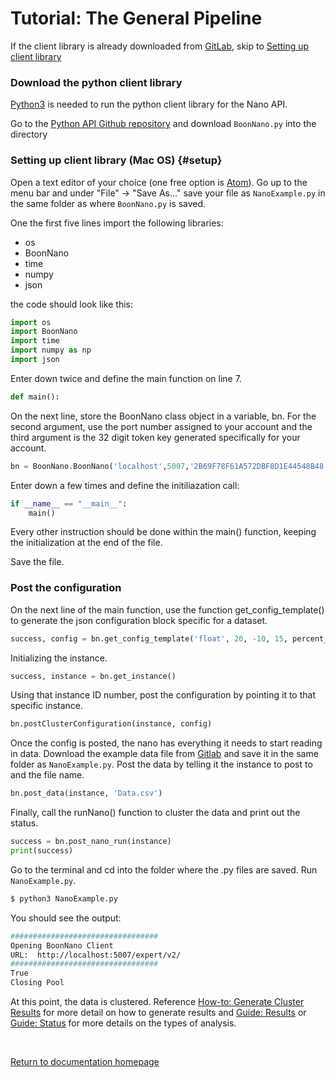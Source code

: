# Tutorial: The General Pipeline

If the client library is already downloaded from [GitLab](https://gitlab.boonlogic.com/development/tools/boonnanopyapi), skip to [Setting up client library](#setup)

### Download the python client library
[Python3](https://programwithus.com/learn-to-code/install-python3-mac/) is needed to run the python client library for the Nano API.

Go to the [Python API Github repository](https://gitlab.boonlogic.com/development/tools/boonnanopyapi) and download `BoonNano.py` into the directory

### Setting up client library (Mac OS) {#setup}
Open a text editor of your choice (one free option is [Atom](https://atom.io/)). Go up to the menu bar and under "File" -> "Save As..." save your file as `NanoExample.py` in the same folder as where `BoonNano.py` is saved.

One the first five lines import the following libraries:
- os
- BoonNano
- time
- numpy
- json

the code should look like this:
```python
import os
import BoonNano
import time
import numpy as np
import json
```

Enter down twice and define the main function on line 7.
```python
def main():
```

On the next line, store the BoonNano class object in a variable, bn. For the second argument, use the port number assigned to your account and the third argument is the 32 digit token key generated specifically for your account.
```python
bn = BoonNano.BoonNano('localhost',5007,'2B69F78F61A572DBF8D1E44548B48')
```
Enter down a few times and define the initiliazation call:
```python
if __name__ == "__main__":
    main()
```
Every other instruction should be done within the main() function, keeping the initialization at the end of the file.

Save the file.


### Post the configuration
On the next line of the main function, use the function get_config_template() to generate the json configuration block specific for a dataset.
```python
success, config = bn.get_config_template('float', 20, -10, 15, percent_variation=0.037)
```
Initializing the instance.
```python
success, instance = bn.get_instance()
```
Using that instance ID number, post the configuration by pointing it to that specific instance.
```python
bn.postClusterConfiguration(instance, config)
```

Once the config is posted, the nano has everything it needs to start reading in data. Download the example data file from [Gitlab](https://gitlab.boonlogic.com/development/tools/boonnanopyapi/tree/master/docs) and save it in the same folder as `NanoExample.py`. Post the data by telling it the instance to post to and the file name.
```python
bn.post_data(instance, 'Data.csv')
```
Finally, call the runNano() function to cluster the data and print out the status.
```python
success = bn.post_nano_run(instance)
print(success)
```
Go to the terminal and cd into the folder where the .py files are saved. Run `NanoExample.py`.
```sh
$ python3 NanoExample.py
```
You should see the output:
```sh
#################################
Opening BoonNano Client
URL:  http://localhost:5007/expert/v2/
#################################
True
Closing Pool
```
At this point, the data is clustered. Reference [How-to: Generate Cluster Results](../How-Tos/How_To_Generate_Cluster_Results.md) for more detail on how to generate results and [Guide: Results](../Guides/Guide_Nano_Results) or [Guide: Status](../Guides/Guide_Nano_Status.md) for more details on the types of analysis.

<br/>

[Return to documentation homepage](../Python_Landing_Page.md)
